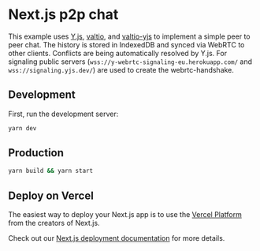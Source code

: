 # Next.js p2p chat

This example uses [Y.js](https://github.com/yjs/yjs), [valtio](https://github.com/pmndrs/valtio), and [valtio-yjs](https://github.com/dai-shi/valtio-yjs) to implement a simple peer to peer chat. The history is stored in IndexedDB and synced via WebRTC to other clients. Conflicts are being automatically resolved by Y.js.
For signaling public servers (`wss://y-webrtc-signaling-eu.herokuapp.com/` and `wss://signaling.yjs.dev/`) are used to create the webrtc-handshake.

## Development

First, run the development server:

```bash
yarn dev
```

## Production

```bash
yarn build && yarn start
```

## Deploy on Vercel

The easiest way to deploy your Next.js app is to use the [Vercel Platform](https://vercel.com/new?utm_medium=default-template&filter=next.js&utm_source=create-next-app&utm_campaign=create-next-app-readme) from the creators of Next.js.

Check out our [Next.js deployment documentation](https://nextjs.org/docs/deployment) for more details.
